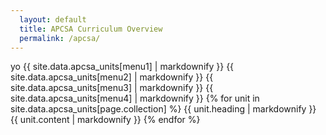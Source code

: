 ```yaml
---
  layout: default
  title: APCSA Curriculum Overview
  permalink: /apcsa/
---
```

yo
{{ site.data.apcsa_units[menu1] | markdownify }}
{{ site.data.apcsa_units[menu2] | markdownify }}
{{ site.data.apcsa_units[menu3] | markdownify }}
{{ site.data.apcsa_units[menu4] | markdownify }}
{% for unit in site.data.apcsa_units[page.collection] %}
  {{ unit.heading | markdownify }}
  {{ unit.content | markdownify }}
{% endfor %}
